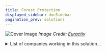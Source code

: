 ```yaml
---
title: Forest Protection
displayed_sidebar: docSidebar
pagination_prev: solutions
---
```

![Cover Image](../static/img/forest-protection.jpg)
*Image Credit: [Euractiv](https://www.euractiv.com/section/energy-environment/opinion/seven-steps-to-curb-deforestation-and-enhance-forest-protection-looking-beyond-eu-only-solutions/)*

<details>
        <summary>List of companies working in this solution...</summary>
         <em>Note: this is an experimental AI feature. Accuracy and completeness are a work in progress</em>
        <div>
            <ul>
             
                <li><a href="https://www.carbonstreaming.com/">Carbon Streaming</a></li>
            
                <li><a href="https://www.thecapture.club/">Club Capture</a></li>
            
                <li><a href="https://www.naturalcapitalpartners.com/">Natural Capital Partners</a></li>
            
                <li><a href="https://lowercarboncapital.com/">Lower Carbon Capital</a></li>
            
            </ul>
        </div>
        </details>


:::company job openings
  #### [View open jobs in this Solution](https://climatebase.org/jobs?l=&q=&drawdown_solutions=Forest+Protection)
:::

## Overview

* Significant advancements in **forest protection** to combat climate change.
* Development of technologies for **capture and storage of carbon dioxide emissions** from industrial sectors.
* Forest protection technologies ensure **sustainable forest management**.
* Implementation of **policies and regulations** promoting the reduction of greenhouse gas emissions.

## Progress Made

* Progress witnessed in forest protection techniques.
* **REDD+**: A notable technology offering incentives to landowners to protect forests, leading to a reduction in greenhouse gas emissions.
* **Forest management planning tools** assist landowners in comprehending the value and benefits of forest protection.
* Pioneer organizations in this domain include **The Nature Conservancy and the World Wildlife Fund**.

## Lessons Learned

* Importance of **clear planning** in forest protection.
* Forest protection demands **collaborative efforts** among government, industry, and NGOs.
* Necessity for clear **economic incentives** for corporate participation.
* **Science-based protection strategies** are essential.
* The approach must be **adaptable** to changing climatic conditions.

## Challenges Ahead

* The primary challenge remains the **lack of funding**.
* Despite efforts by private entities, progress is slowed due to **financial constraints**.

## Best Path Forward

* **Raise public awareness** about the significance of forest protection in countering climate change effects.
* Engage with governmental bodies to establish **incentives for private landowners** for forest protection.
* **Research** to devise more potent and efficient forest protection methods.
* Provide **support in terms of funding and technical expertise** for forest protection initiatives.